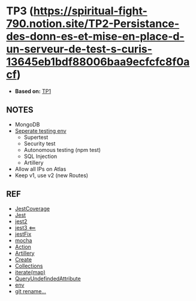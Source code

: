 # TP3 (https://spiritual-fight-790.notion.site/TP2-Persistance-des-donn-es-et-mise-en-place-d-un-serveur-de-test-s-curis-13645eb1bdf88006baa9ecfcfc8f0acf)
- **Based on:** [TP1](https://github.com/olvrMns/TP1CollecteEtInterpretation)

## NOTES
- MongoDB
- [Seperate testing env](https://stackoverflow.com/questions/64225631/how-can-i-add-production-development-and-test-environment-in-node-js)
    - Supertest
    - Security test
    - Autonomous testing (npm test)
    - SQL Injection 
    - Artillery
- Allow all IPs on Atlas
- Keep v1, use v2 (new Routes)

## REF
- [JestCoverage](https://github.com/marketplace/actions/jest-coverage-report)
- [Jest](https://jestjs.io/docs/getting-started)
- [jest2](https://dev.to/nathan_sheryak/how-to-test-a-typescript-express-api-with-jest-for-dummies-like-me-4epd)
- [jest3 <==](https://www.freecodecamp.org/news/how-to-test-in-express-and-mongoose-apps/)
- [jestFix](https://stackoverflow.com/questions/54139158/cannot-find-name-describe-do-you-need-to-install-type-definitions-for-a-test)
- [mocha](https://www.youtube.com/watch?v=QVxxgEyZt9Y&t=1074s)
- [Action](https://docs.github.com/en/actions/writing-workflows/quickstart)
- [Artillery](https://www.artillery.io/)
- [Create](https://stackoverflow.com/questions/31126045/is-it-possible-to-create-a-new-database-in-mongodb-with-mongoose)
- [Collections](https://stackoverflow.com/questions/13444876/node-js-mongoose-check-if-a-collection-exists)
- [iterate(map)](https://stackoverflow.com/questions/45656257/the-easiest-way-to-iterate-through-a-collection-in-mongoose)
- [QueryUndefindedAttribute](https://stackoverflow.com/questions/18710043/mongoose-mongodb-result-fields-appear-undefined-in-javascript)
- [env](https://stackoverflow.com/questions/71901036/how-to-use-different-environments-with-env-files-in-nodejs)
- [git rename...](https://stackoverflow.com/questions/11183788/in-a-git-repository-how-to-properly-rename-a-directory)

